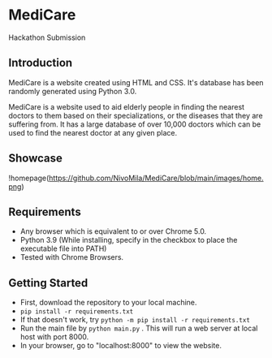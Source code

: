 # MediCare
Hackathon Submission

## Introduction
MediCare is a website created using HTML and CSS.  It's database has been randomly generated using Python 3.0.

MediCare is a website used to aid elderly people in finding the nearest doctors to them based on their specializations, or the diseases that they are suffering from.
It has a large database of over 10,000 doctors which can be used to find the nearest doctor at any given place.

## Showcase
!homepage(https://github.com/NivoMila/MediCare/blob/main/images/home.png)

## Requirements
* Any browser which is equivalent to or over Chrome 5.0.
* Python 3.9 (While installing, specify in the checkbox to place the executable file into PATH)
* Tested with Chrome Browsers.

## Getting Started
* First, download the repository to your local machine.
* ``` pip install -r requirements.txt ```
* If that doesn't work, try ``` python -m pip install -r requirements.txt ```
* Run the main file by ``` python main.py ``` . This will run a web server at local host with port 8000.
* In your browser, go to "localhost:8000" to view the website.

